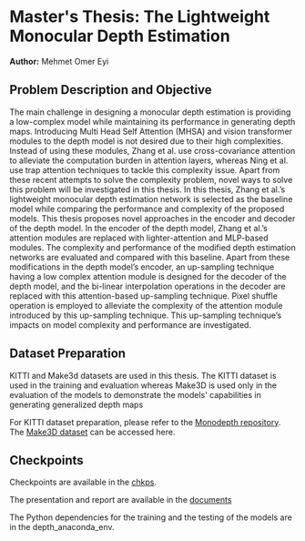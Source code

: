 # Master's Thesis: The Lightweight Monocular Depth Estimation

**Author:** Mehmet Omer Eyi

 ## Problem Description and Objective

The main challenge in designing a monocular depth estimation is providing a low-complex
model while maintaining its performance in generating depth maps. Introducing 
Multi Head Self Attention (MHSA) and vision transformer modules to the
depth model is not desired due to their high complexities. Instead of using these
modules, Zhang et al. use cross-covariance attention to alleviate the computation
burden in attention layers, whereas Ning et al. use trap attention techniques to tackle
this complexity issue. Apart from these recent attempts to solve the complexity problem, 
novel ways to solve this problem will be investigated in this thesis. In
this thesis, Zhang et al.’s lightweight monocular depth estimation network is selected
as the baseline model while comparing the performance and complexity of the 
proposed models. This thesis proposes novel approaches in the encoder and decoder of
the depth model. In the encoder of the depth model, Zhang et al.’s attention modules are 
replaced with lighter-attention and MLP-based modules. The complexity and
performance of the modified depth estimation networks are evaluated and compared
with this baseline. Apart from these modifications in the depth model’s encoder, an
up-sampling technique having a low complex attention module is designed for the decoder 
of the depth model, and the bi-linear interpolation operations in the decoder
are replaced with this attention-based up-sampling technique. Pixel shuffle operation
is employed to alleviate the complexity of the attention module introduced by this
up-sampling technique. This up-sampling technique’s impacts on model complexity
and performance are investigated.

## Dataset Preparation

KITTI and Make3d datasets are used in this thesis. The KITTI dataset is used in the training and evaluation whereas Make3D is used only in the evaluation of the models to demonstrate the models' capabilities in generating generalized depth maps  

For KITTI dataset preparation, please refer to the [Monodepth repository](https://github.com/nianticlabs/monodepth2).
The [Make3D dataset](http://make3d.cs.cornell.edu/data.html) can be accessed here.

## Checkpoints
Checkpoints are available in the [chkps](https://drive.google.com/drive/folders/1-smHjqesz2kR1EoDAMLq0UPjgcgGOlKr?usp=drive_link).

The presentation and report are available in the [documents](https://drive.google.com/drive/folders/1GAAg6Xuo40oYEsniGuuuYDjmV5iPLaB3?usp=sharing)

The Python dependencies for the training and the testing of the models are in the depth_anaconda_env.
